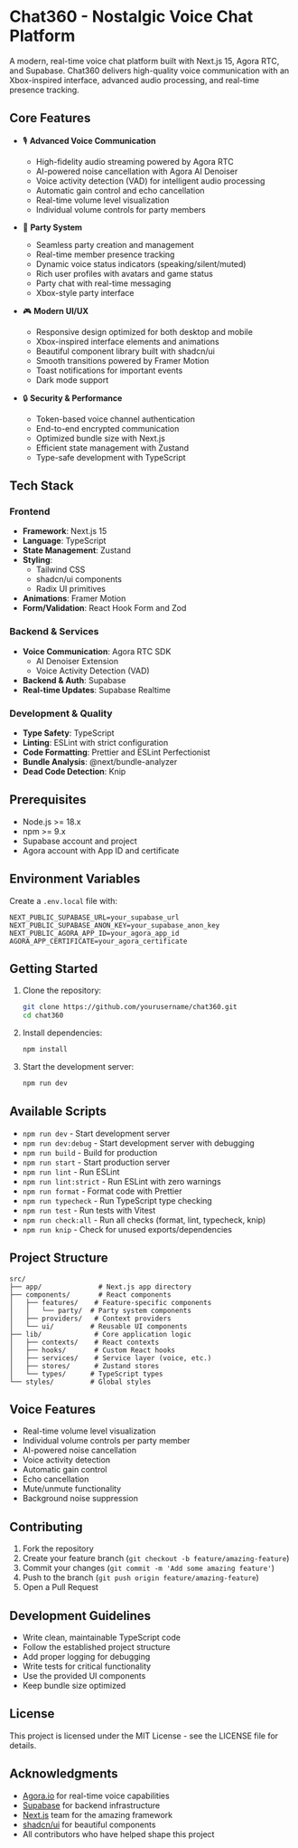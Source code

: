 # Chat360 - Nostalgic Voice Chat Platform

A modern, real-time voice chat platform built with Next.js 15, Agora RTC, and Supabase. Chat360 delivers high-quality voice communication with an Xbox-inspired interface, advanced audio processing, and real-time presence tracking.

## Core Features

- 🎙️ **Advanced Voice Communication**
  - High-fidelity audio streaming powered by Agora RTC
  - AI-powered noise cancellation with Agora AI Denoiser
  - Voice activity detection (VAD) for intelligent audio processing
  - Automatic gain control and echo cancellation
  - Real-time volume level visualization
  - Individual volume controls for party members

- 👥 **Party System**
  - Seamless party creation and management
  - Real-time member presence tracking
  - Dynamic voice status indicators (speaking/silent/muted)
  - Rich user profiles with avatars and game status
  - Party chat with real-time messaging
  - Xbox-style party interface

- 🎮 **Modern UI/UX**
  - Responsive design optimized for both desktop and mobile
  - Xbox-inspired interface elements and animations
  - Beautiful component library built with shadcn/ui
  - Smooth transitions powered by Framer Motion
  - Toast notifications for important events
  - Dark mode support

- 🔒 **Security & Performance**
  - Token-based voice channel authentication
  - End-to-end encrypted communication
  - Optimized bundle size with Next.js
  - Efficient state management with Zustand
  - Type-safe development with TypeScript

## Tech Stack

### Frontend
- **Framework**: Next.js 15
- **Language**: TypeScript
- **State Management**: Zustand
- **Styling**:
  - Tailwind CSS
  - shadcn/ui components
  - Radix UI primitives
- **Animations**: Framer Motion
- **Form/Validation**: React Hook Form and Zod

### Backend & Services
- **Voice Communication**: Agora RTC SDK
  - AI Denoiser Extension
  - Voice Activity Detection (VAD)
- **Backend & Auth**: Supabase
- **Real-time Updates**: Supabase Realtime

### Development & Quality
- **Type Safety**: TypeScript
- **Linting**: ESLint with strict configuration
- **Code Formatting**: Prettier and ESLint Perfectionist
- **Bundle Analysis**: @next/bundle-analyzer
- **Dead Code Detection**: Knip

## Prerequisites

- Node.js >= 18.x
- npm >= 9.x
- Supabase account and project
- Agora account with App ID and certificate

## Environment Variables

Create a `.env.local` file with:

```env
NEXT_PUBLIC_SUPABASE_URL=your_supabase_url
NEXT_PUBLIC_SUPABASE_ANON_KEY=your_supabase_anon_key
NEXT_PUBLIC_AGORA_APP_ID=your_agora_app_id
AGORA_APP_CERTIFICATE=your_agora_certificate
```

## Getting Started

1. Clone the repository:
   ```bash
   git clone https://github.com/yourusername/chat360.git
   cd chat360
   ```

2. Install dependencies:
   ```bash
   npm install
   ```

3. Start the development server:
   ```bash
   npm run dev
   ```

## Available Scripts

- `npm run dev` - Start development server
- `npm run dev:debug` - Start development server with debugging
- `npm run build` - Build for production
- `npm run start` - Start production server
- `npm run lint` - Run ESLint
- `npm run lint:strict` - Run ESLint with zero warnings
- `npm run format` - Format code with Prettier
- `npm run typecheck` - Run TypeScript type checking
- `npm run test` - Run tests with Vitest
- `npm run check:all` - Run all checks (format, lint, typecheck, knip)
- `npm run knip` - Check for unused exports/dependencies

## Project Structure

```
src/
├── app/              # Next.js app directory
├── components/       # React components
│   ├── features/    # Feature-specific components
│   │   └── party/  # Party system components
│   ├── providers/   # Context providers
│   └── ui/         # Reusable UI components
├── lib/             # Core application logic
│   ├── contexts/    # React contexts
│   ├── hooks/       # Custom React hooks
│   ├── services/    # Service layer (voice, etc.)
│   ├── stores/      # Zustand stores
│   └── types/      # TypeScript types
└── styles/         # Global styles
```

## Voice Features

- Real-time volume level visualization
- Individual volume controls per party member
- AI-powered noise cancellation
- Voice activity detection
- Automatic gain control
- Echo cancellation
- Mute/unmute functionality
- Background noise suppression

## Contributing

1. Fork the repository
2. Create your feature branch (`git checkout -b feature/amazing-feature`)
3. Commit your changes (`git commit -m 'Add some amazing feature'`)
4. Push to the branch (`git push origin feature/amazing-feature`)
5. Open a Pull Request

## Development Guidelines

- Write clean, maintainable TypeScript code
- Follow the established project structure
- Add proper logging for debugging
- Write tests for critical functionality
- Use the provided UI components
- Keep bundle size optimized

## License

This project is licensed under the MIT License - see the LICENSE file for details.

## Acknowledgments

- [Agora.io](https://www.agora.io/) for real-time voice capabilities
- [Supabase](https://supabase.com/) for backend infrastructure
- [Next.js](https://nextjs.org/) team for the amazing framework
- [shadcn/ui](https://ui.shadcn.com/) for beautiful components
- All contributors who have helped shape this project
